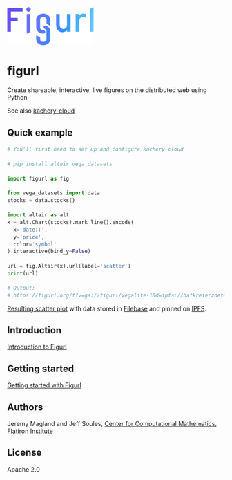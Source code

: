 <img src="./figurl.png" width="200px" />

# figurl

Create shareable, interactive, live figures on the distributed web using Python

See also [kachery-cloud](https://github.com/scratchrealm/kachery-cloud)

## Quick example

```python
# You'll first need to set up and configure kachery-cloud

# pip install altair vega_datasets

import figurl as fig

from vega_datasets import data
stocks = data.stocks()

import altair as alt
x = alt.Chart(stocks).mark_line().encode(
  x='date:T',
  y='price',
  color='symbol'
).interactive(bind_y=False)

url = fig.Altair(x).url(label='scatter')
print(url)

# Output: 
# https://figurl.org/f?v=gs://figurl/vegalite-1&d=ipfs://bafkreierzdetqnlhxfczsz6zqg6psvjobzqidtgmhmf7a4z27gjkml32xq&label=scatter
```

[Resulting scatter plot](https://figurl.org/f?v=gs://figurl/vegalite-1&d=ipfs://bafkreierzdetqnlhxfczsz6zqg6psvjobzqidtgmhmf7a4z27gjkml32xq&label=scatter) with data stored in [Filebase](https://filebase.com/) and pinned on [IPFS](https://ipfs.io/). 

## Introduction

[Introduction to Figurl](https://github.com/magland/figurl/wiki/Introduction-to-Figurl)

## Getting started

[Getting started with Figurl](https://github.com/magland/figurl/wiki/Getting-Started-with-Figurl)

## Authors

Jeremy Magland and Jeff Soules, [Center for Computational Mathematics, Flatiron Institute](https://www.simonsfoundation.org/flatiron/center-for-computational-mathematics)

## License

Apache 2.0
